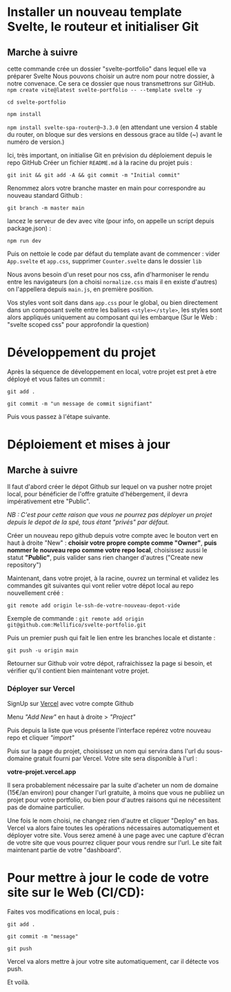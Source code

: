 # Installer un nouveau template Svelte, le routeur et initialiser Git

## Marche à suivre

cette commande crée un dossier "svelte-portfolio" dans lequel elle va préparer Svelte
Nous pouvons choisir un autre nom pour notre dossier, à notre convenace. Ce sera ce dossier que nous transmettrons sur GitHub.
`npm create vite@latest svelte-portfolio -- --template svelte -y`

`cd svelte-portfolio`

`npm install`

`npm install svelte-spa-router@~3.3.0`
(en attendant une version 4 stable du router, on bloque sur des versions en dessous grace au tilde (~) avant le numéro de version.)

Ici, très important, on initialise Git en prévision du déploiement depuis le repo GitHub
Créer un fichier `README.md` à la racine du projet puis :

`git init && git add -A && git commit -m "Initial commit"`

Renommez alors votre branche master en main pour correspondre au nouveau standard Github :

`git branch -m master main`

lancez le serveur de dev avec vite (pour info, on appelle un script depuis package.json) :

`npm run dev`

Puis on nettoie le code par défaut du template avant de commencer :
vider `App.svelte` et `app.css`, supprimer `Counter.svelte` dans le dossier `lib`

Nous avons besoin d'un reset pour nos css, afin d'harmoniser le rendu entre les navigateurs (on a choisi `normalize.css` mais il en existe d'autres)
on l'appellera depuis `main.js`, en première position.

Vos styles vont soit dans dans `app.css` pour le global, ou bien directement dans un composant svelte entre les balises `<style></style>`, les styles sont alors appliqués uniquement au composant qui les embarque (Sur le Web : "svelte scoped css" pour approfondir la question)

# Développement du projet

Après la séquence de développement en local, votre projet est pret à etre déployé et vous faites un commit :

`git add .`

`git commit -m "un message de commit signifiant"`

Puis vous passez à l'étape suivante.

# Déploiement et mises à jour

## Marche à suivre

Il faut d'abord créer le dépot Github sur lequel on va pusher notre projet local, pour bénéficier de l'offre gratuite d'hébergement, il devra impérativement etre "Public".

_NB : C'est pour cette raison que vous ne pourrez pas déployer un projet depuis le depot de la spé, tous étant "privés" par défaut._

Créer un nouveau repo github depuis votre compte avec le bouton vert en haut à droite "New" :
**choisir votre propre compte comme "Owner"**, **puis nommer le nouveau repo comme votre repo local**, choisissez aussi le statut **"Public"**, puis valider sans rien changer d'autres ("Create new repository")

Maintenant, dans votre projet, à la racine, ouvrez un terminal et validez les commandes git suivantes qui vont relier votre dépot local au repo nouvellement créé :

`git remote add origin le-ssh-de-votre-nouveau-depot-vide`

Exemple de commande : `git remote add origin git@github.com:Mellifico/svelte-portfolio.git`

Puis un premier push qui fait le lien entre les branches locale et distante :

`git push -u origin main`

Retourner sur Github voir votre dépot, rafraichissez la page si besoin, et vérifier qu'il contient bien maintenant votre projet.

### Déployer sur Vercel

SignUp sur [Vercel](https://vercel.com/) avec votre compte Github

Menu _"Add New"_ en haut à droite > _"Project"_

Puis depuis la liste que vous présente l'interface repérez votre nouveau repo et cliquer _"import"_

Puis sur la page du projet, choisissez un nom qui servira dans l'url du sous-domaine gratuit fourni par Vercel. Votre site sera disponible à l'url :

**votre-projet.vercel.app**

Il sera probablement nécessaire par la suite d'acheter un nom de domaine (15€/an environ) pour changer l'url gratuite, à moins que vous ne publiiez un projet pour votre portfolio, ou bien pour d'autres raisons qui ne nécessitent pas de domaine particulier.

Une fois le nom choisi, ne changez rien d'autre et cliquer "Deploy" en bas.
Vercel va alors faire toutes les opérations nécessaires automatiquement et déployer votre site. Vous serez amené à une page avec une capture d'écran de votre site que vous pourrez cliquer pour vous rendre sur l'url. Le site fait maintenant partie de votre "dashboard".

# Pour mettre à jour le code de votre site sur le Web (CI/CD):

Faites vos modifications en local, puis :

`git add .`

`git commit -m "message"`

`git push`

Vercel va alors mettre à jour votre site automatiquement, car il détecte vos push.

Et voilà.
